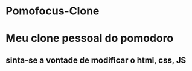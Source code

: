 # Pomofocus-Clone
<h1>Meu clone pessoal do pomodoro</h1>
<h2>sinta-se a vontade de modificar o html, css, JS </h2>
